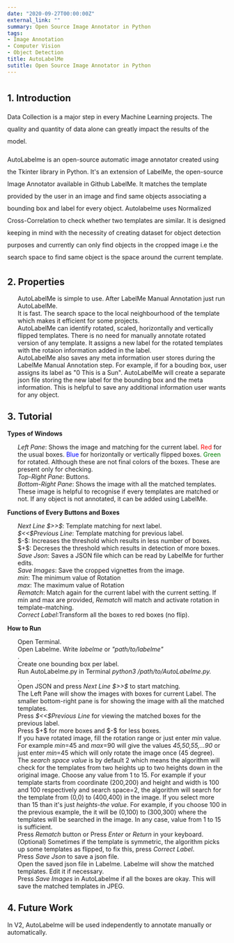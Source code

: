 ```yaml
---
date: "2020-09-27T00:00:00Z"
external_link: ""
summary: Open Source Image Annotator in Python
tags:
- Image Annotation
- Computer Vision
- Object Detection
title: AutoLabelMe
sutitle: Open Source Image Annotator in Python
---
```

# <style>
# section {
# 	border-bottom: 1px solid rgba(0, 0, 0, 0.616);
# }
# </style>
<script src="https://mickael.canouil.fr/post/floating-toc-in-blogdown/index.en_files/header-attrs/header-attrs.js"></script>
<div id="TOC">
<section>
				<h1 id="First_Point_Header">1. Introduction</h1>
				<p style="line-height:2em">
					Data Collection is a major step in every Machine Learning
					projects. The quality and quantity of data alone can
					greatly impact the results of the model. </p>
				<p style="line-height:2em">
					AutoLabelme is an open-source automatic image annotator created using the Tkinter library in Python.
					It's an extension of LabelMe, the open-source Image Annotator available in
					<a \href="https://github.com/wkentaro/labelme}{https://github.com/wkentaro/labelme}"> Github
						LabelMe</a>. It matches the template provided by the user in an image and find same objects
					associating a bounding box and label for every object.
					Autolabelme uses Normalized Cross-Correlation to check whether two templates are
					similar. It is designed keeping in mind with the necessity of creating dataset
					for object detection purposes and currently can only find objects in the cropped
					image i.e the search space to find same object is the space around the current
					template.
				</p>
			</section>
			<section>
				<h1 id="Second_Point_Header">2. Properties</h1>
				<ol>
					<li>AutoLabelMe is simple to use. After LabelMe Manual Annotation just run AutoLabelMe.</li>
					<li> It is fast. The search space to the local neighbourhood of the template
						which makes it efficient for some projects.</li>
					<li> AutoLabelMe can identify rotated, scaled, horizontally and
						vertically flipped templates. There is no need for manually annotate
						rotated version of any template. It assigns a new label for the rotated
						templates with the rotaion information added in the label.</li>
					<li>AutoLabelMe also saves any meta information user stores during the LabelMe Manual Annotation
						step.
						For example, if for a bouding box, user assigns its label as "0 This is a Sun".
						AutoLabelMe will create a separate json file storing the new label for the
						bounding box and the meta information. This is helpful to save any additional
						information user wants for any object.</li>
				</ol>
			</section>
			<section>
				<h1 id="Third_Point_Header">3. Tutorial</h1>
				<p>
					<strong>Types of Windows</strong>
					<ol>
						<li><i>Left Pane</i>: Shows the image and matching for the current label.
							<span style="color:red" ;>Red</span> for the usual boxes. <span style="color:blue"
								;>Blue</span>
							for horizontally or vertically flipped boxes.
							<span style="color:green" ;>Green</span> for rotated. Although these
							are not final colors of the boxes. These are present only for checking.</li>
						<li>
							<i>Top-Right Pane</i>: Buttons.
						</li>
						<li>
							<i>Bottom-Right Pane</i>: Shows the image with all the matched templates.
							These image is helpful to recognise if every templates are matched or not.
							If any object is not annotated, it can be added using LabelMe.
						</li>
					</ol>
				</p>
				<p>
					<strong>Functions of Every Buttons and Boxes</strong>
					<ol>
						<li>
							<i>Next Line $>>$</i>: Template matching for next label.
						</li>
						<li>
							<i> $<<$Previous Line</i>: Template matching for previous label. </li> <li>
									$-$: Increases the threshold which results in less number of boxes.
						</li>
						<li>
							$+$: Decreses the threshold which results in detection of more boxes.
						</li>
						<li>
							<i>Save Json</i>: Saves a JSON file which can be read by LabelMe for further edits.
						</li>
						<li>
							<i>Save Images</i>: Save the cropped vignettes from the image.
						</li>
						<li>
							<i>min</i>: The minimum value of Rotation
						</li>
						<li>
							<i>max</i>: The maximum value of Rotation
						</li>
						<li>
							<i>Rematch</i>: Match again for the current label with the current setting. If min and max
							are provided, <i>Rematch</i> will match and activate rotation in template-matching.
						</li>
						<li>
							<i>Correct Label</i>:Transform all the boxes to red boxes (no flip).
						</li>
					</ol>
				</p>
				<p>
					<strong>How to Run</strong>
					<ol>
						<li> Open Terminal.</li>
						<li> Open Labelme. Write <i>labelme</i> or <i>"path/to/labelme"</i></li>.
						<li> Create one bounding box per label.</li>
						<li> Run AutoLabelme.py in Terminal <i>python3 /path/to/AutoLabelme.py.</i></li>.
						<li> Open JSON and press <i>Next Line $>>$</i> to start matching.</li>
						<li> The Left Pane will show the images with boxes for current Label. The smaller bottom-right
							pane is for showing the image with all the matched templates.</li>
						<li> Press <i> $<<$Previous Line</i> for viewing the matched boxes for the previous label. </li>
									<li>Press $+$ for more boxes and $-$ for less boxes.</li>
						<li>If you have rotated image, fill the rotation range or just enter
							<i>min</i> value. For example <i>min</i>=45 and <i>max</i>=90 will give the values
							<i>45,50,55,...90</i> or just enter <i>min</i>=45 which will only rotate the image once (45
							degree).</li>
						<li>The <i>search space value</i> is by default 2 which means the algorithm will check
							for the templates from two heights up to two heights down in the original image.
							Choose any value from 1 to 15. For example if your template starts from coordinate
							(200,200) and height and width is 100 and 100 respectively and search space=2,
							the algorithm will search for the template from (0,0) to (400,400) in the image.
							If you select more than 15 than it's just <i>heights-the value</i>. For example,
							if you choose 100 in the previous example, the it will be (0,100) to (300,300)
							where the templates will be searched in the image. In any case, value from 1 to 15 is
							sufficient.</li>
						<li>Press <i>Rematch</i> button or Press <i>Enter</i> or <i>Return</i> in your keyboard.</li>
						<li>(Optional) Sometimes if the template is symmetric, the algorithm picks up some templates as
							flipped,
							to fix this, press <i>Correct Label</i>.</li>
						<li>Press <i>Save Json</i> to save a json file.</li>
						<li> Open the saved json file in Labelme. Labelme will show the matched templates. Edit it if
							necessary.</li>
						<li>Press <i>Save Images</i> in AutoLabelme if all the boxes are okay. This will save the
							matched templates in JPEG.</li>
					</ol>
				</p>
			</section>
			<section>
				<h1>4. Future Work</h1>
				<p>In V2, AutoLabelme will be used independently to annotate manually or automatically.</p>
			</section>
</div>